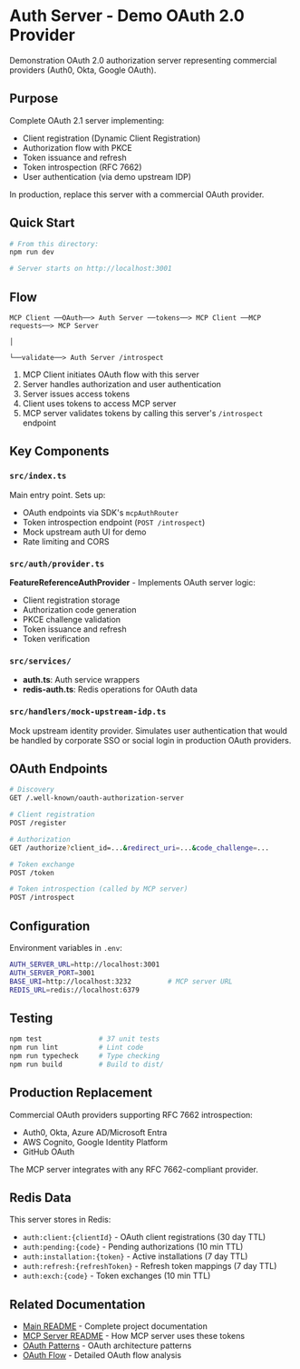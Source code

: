 # Auth Server - Demo OAuth 2.0 Provider

Demonstration OAuth 2.0 authorization server representing commercial providers (Auth0, Okta, Google OAuth).

## Purpose

Complete OAuth 2.1 server implementing:
- Client registration (Dynamic Client Registration)
- Authorization flow with PKCE
- Token issuance and refresh
- Token introspection (RFC 7662)
- User authentication (via demo upstream IDP)

In production, replace this server with a commercial OAuth provider.

## Quick Start

```bash
# From this directory:
npm run dev

# Server starts on http://localhost:3001
```

## Flow

```
MCP Client ──OAuth──> Auth Server ──tokens──> MCP Client ──MCP requests──> MCP Server
                                                                                │
                                                                                └──validate──> Auth Server /introspect
```

1. MCP Client initiates OAuth flow with this server
2. Server handles authorization and user authentication
3. Server issues access tokens
4. Client uses tokens to access MCP server
5. MCP server validates tokens by calling this server's `/introspect` endpoint

## Key Components

### `src/index.ts`
Main entry point. Sets up:
- OAuth endpoints via SDK's `mcpAuthRouter`
- Token introspection endpoint (`POST /introspect`)
- Mock upstream auth UI for demo
- Rate limiting and CORS

### `src/auth/provider.ts`
**FeatureReferenceAuthProvider** - Implements OAuth server logic:
- Client registration storage
- Authorization code generation
- PKCE challenge validation
- Token issuance and refresh
- Token verification

### `src/services/`
- **auth.ts**: Auth service wrappers
- **redis-auth.ts**: Redis operations for OAuth data

### `src/handlers/mock-upstream-idp.ts`
Mock upstream identity provider. Simulates user authentication that would be handled by corporate SSO or social login in production OAuth providers.

## OAuth Endpoints

```bash
# Discovery
GET /.well-known/oauth-authorization-server

# Client registration
POST /register

# Authorization
GET /authorize?client_id=...&redirect_uri=...&code_challenge=...

# Token exchange
POST /token

# Token introspection (called by MCP server)
POST /introspect
```

## Configuration

Environment variables in `.env`:
```bash
AUTH_SERVER_URL=http://localhost:3001
AUTH_SERVER_PORT=3001
BASE_URI=http://localhost:3232         # MCP server URL
REDIS_URL=redis://localhost:6379
```

## Testing

```bash
npm test              # 37 unit tests
npm run lint          # Lint code
npm run typecheck     # Type checking
npm run build         # Build to dist/
```

## Production Replacement

Commercial OAuth providers supporting RFC 7662 introspection:
- Auth0, Okta, Azure AD/Microsoft Entra
- AWS Cognito, Google Identity Platform
- GitHub OAuth

The MCP server integrates with any RFC 7662-compliant provider.

## Redis Data

This server stores in Redis:
- `auth:client:{clientId}` - OAuth client registrations (30 day TTL)
- `auth:pending:{code}` - Pending authorizations (10 min TTL)
- `auth:installation:{token}` - Active installations (7 day TTL)
- `auth:refresh:{refreshToken}` - Refresh token mappings (7 day TTL)
- `auth:exch:{code}` - Token exchanges (10 min TTL)

## Related Documentation

- [Main README](../README.md) - Complete project documentation
- [MCP Server README](../mcp-server/README.md) - How MCP server uses these tokens
- [OAuth Patterns](../docs/oauth-patterns.md) - OAuth architecture patterns
- [OAuth Flow](../docs/oauth-flow.md) - Detailed OAuth flow analysis
